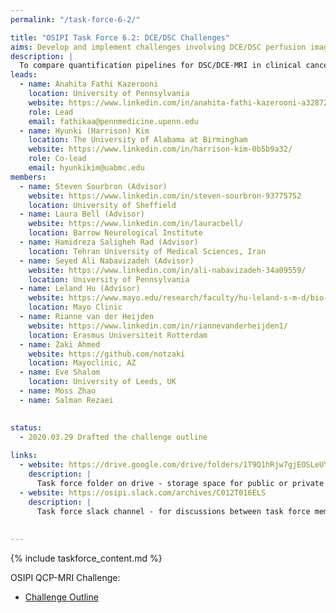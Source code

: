 ```yaml
---
permalink: "/task-force-6-2/"

title: "OSIPI Task Force 6.2: DCE/DSC Challenges"
aims: Develop and implement challenges involving DCE/DSC perfusion imaging analysis
description: |
  To compare quantification pipelines for DSC/DCE-MRI in clinical cancer imaging applications. Through these challenges, the performance of DSC-/DCE-MRI perfusion analysis tools developed in-house by the participating groups or the available software packages will be tested and evaluated according to some metrics (eg. bias and precision on DROs, agreement with reference methods in-vivo, reproducibility on in-vivo data, processing time, etc). The contestants are encouraged to use the software tools listed in OSIPI in creating their pipelines. The aim of this task force is to establish a set of benchmarks for perfusion imaging in different applications. 
leads:
  - name: Anahita Fathi Kazerooni
    location: University of Pennsylvania
    website: https://www.linkedin.com/in/anahita-fathi-kazerooni-a3287238/
    role: Lead
    email: fathikaa@pennmedicine.upenn.edu
  - name: Hyunki (Harrison) Kim
    location: The University of Alabama at Birmingham
    website: https://www.linkedin.com/in/harrison-kim-0b5b9a32/
    role: Co-lead
    email: hyunkikim@uabmc.edu
members:
  - name: Steven Sourbron (Advisor)
    website: https://www.linkedin.com/in/steven-sourbron-93775752
    location: University of Sheffield
  - name: Laura Bell (Advisor)
    website: https://www.linkedin.com/in/lauracbell/
    location: Barrow Neurological Institute
  - name: Hamidreza Saligheh Rad (Advisor)
    location: Tehran University of Medical Sciences, Iran
  - name: Seyed Ali Nabavizadeh (Advisor)
    website: https://www.linkedin.com/in/ali-nabavizadeh-34a09559/
    location: University of Pennsylvania 
  - name: Leland Hu (Advisor)
    website: https://www.mayo.edu/research/faculty/hu-leland-s-m-d/bio-10031224
    location: Mayo Clinic  
  - name: Rianne van der Heijden
    website: https://www.linkedin.com/in/riannevanderheijden1/
    location: Erasmus Universiteit Rotterdam
  - name: Zaki Ahmed
    website: https://github.com/notzaki
    location: Mayoclinic, AZ
  - name: Eve Shalom
    location: University of Leeds, UK
  - name: Moss Zhao
  - name: Salman Rezaei 

   
status:
  - 2020.03.29 Drafted the challenge outline
  
links:
  - website: https://drive.google.com/drive/folders/1T9Q1hRjw7gjEOSLeUYB7RyjFLHaEfgpp
    description: |
      Task force folder on drive - storage space for public or private documents developed by the task force.
  - website: https://osipi.slack.com/archives/C012T016ELS
    description: |
      Task force slack channel - for discussions between task force members.
   
      
---
```


{% include taskforce_content.md %}
<!--- Please include your task force contents below, free formatting -->

OSIPI QCP-MRI Challenge:
- [Challenge Outline](https://docs.google.com/document/d/1DXJsKwLrAeh471SLhlvEFaNtw-ePLZcBsxSzM8QJ_KM/edit?usp=sharing)
